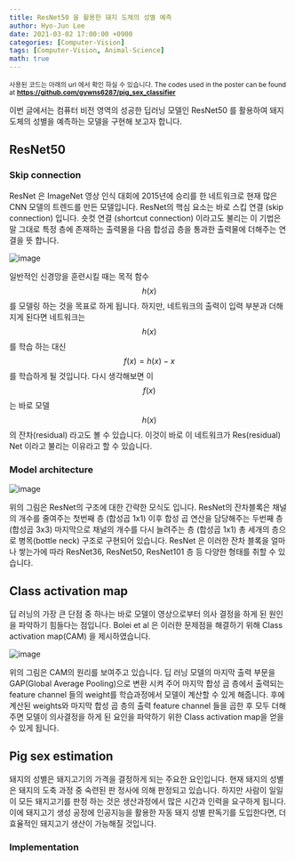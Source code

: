 ```yaml
---
title: ResNet50 을 활용한 돼지 도체의 성별 예측
author: Hyo-Jun Lee
date: 2021-03-02 17:00:00 +0900
categories: [Computer-Vision]
tags: [Computer-Vision, Animal-Science]
math: true
---
```


<small>사용된 코드는 아래의 url 에서 확인 하실 수 있습니다. The codes used in the poster can be found at **https://github.com/gywns6287/pig_sex_classifier**
</small>

이번 글에서는 컴퓨터 비전 영역의 성공한 딥러닝 모델인 ResNet50 를 활용하여 돼지 도체의 성별을 예측하는 모델을 구현해 보고자 합니다.

## ResNet50

### Skip connection
ResNet 은 ImageNet 영상 인식 대회에 2015년에 승리를 한 네트워크로 현재 많은 CNN 모델의 트렌드를 만든 모델입니다. ResNet의 핵심 요소는 바로 스킵 연결 (skip connection) 입니다. 숏컷 연결 (shortcut connection) 이라고도 불리는 이 기법은 말 그대로 특정 층에 존재하는 출력물을 다음 합성곱 층을 통과한 출력물에 더해주는 연결을 뜻 합니다. 

![image](https://user-images.githubusercontent.com/71325306/109637429-215a3880-7b90-11eb-9014-3a8fdbbe299b.png)

일반적인 신경망을 훈련시킬 때는 목적 함수 $$h(x)$$ 를 모델링 하는 것을 목표로 하게 됩니다. 하지만, 네트워크의 출력이 입력 부분과 더해지게 된다면 네트워크는 $$h(x)$$ 를 학습 하는 대신 $$f(x)=h(x)-x$$ 를 학습하게 될 것입니다. 다시 생각해보면 이 $$f(x)$$는 바로 모델 $$h(x)$$ 의 잔차(residual) 라고도 볼 수 있습니다. 이것이 바로 이 네트워크가 Res(residual) Net 이라고 불리는 이유라고 할 수 있습니다.

### Model architecture

![image](https://user-images.githubusercontent.com/71325306/109637656-6d0ce200-7b90-11eb-90ef-8a89fea13aea.png)

위의 그림은 ResNet의 구조에 대한 간략한 모식도 입니다. ResNet의 잔차블록은 채널의 개수를 줄여주는 첫번째 층 (합성곱 1x1) 이후 합성 곱 연산을 담당해주는 두번째 층 (합성곱 3x3) 마지막으로 채널의 개수를 다시 늘려주는 층 (합성곱 1x1) 총 세개의 층으로 병목(bottle neck) 구조로 구현되어 있습니다. ResNet 은 이러한 잔차 블록을 얼마나 쌓는가에 따라 ResNet36, ResNet50, ResNet101 층 등 다양한 형태를 취할 수 있습니다.

## Class activation map

딥 러닝의 가장 큰 단점 중 하나는 바로 모델이 영상으로부터 의사 결정을 하게 된 원인을 파악하기 힘들다는 점입니다. Bolei et al 은 이러한 문제점을 해결하기 위해 Class activation map(CAM) 을 제시하였습니다.

![image](https://user-images.githubusercontent.com/71325306/109638768-c295be80-7b91-11eb-8d3a-02b701e937d7.png)

위의 그림은 CAM의 원리를 보여주고 있습니다. 딥 러닝 모델의 마지막 출력 부문을 GAP(Global Average Pooling)으로 변환 시켜 주어 마지막 합성 곱 층에서 출력되는 feature channel 들의 weight를  학습과정에서 모델이 계산할 수 있게 해줍니다. 후에 계산된 weights와 마지막 합성 곱 층의 출력 feature channel 들을 곱한 후 모두 더해주면 모델이 의사결정을 하게 된 요인을 파악하기 위한 Class activation map을 얻을 수 있게 됩니다.

## Pig sex estimation

돼지의 성별은 돼지고기의 가격을 결정하게 되는 주요한 요인입니다. 현재 돼지의 성별은 돼지의 도축 과정 중 숙련된 판 정사에 의해 판정되고 있습니다. 하지만 사람이 일일이 모든 돼지고기를 판정 하는 것은 생산과정에서 많은 시간과 인력을 요구하게 됩니다. 이에 돼지고기 생성 공정에 인공지능을 활용한 자동 돼지 성별 판독기를 도입한다면, 더 효율적인 돼지고기 생산이 가능해질 것입니다.

### Implementation